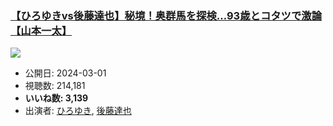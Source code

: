 ### [【ひろゆきvs後藤達也】秘境！奥群馬を探検…93歳とコタツで激論【山本一太】](https://www.youtube.com/watch?v=ptMo4eHjejU)
[![](https://img.youtube.com/vi/ptMo4eHjejU/sddefault.jpg)](https://www.youtube.com/watch?v=ptMo4eHjejU)
-   公開日: 2024-03-01
-   視聴数: 214,181
-   **いいね数: 3,139**
-   出演者: [ひろゆき](/rehacq_fan/people/ひろゆき "wikilink"), [後藤達也](/rehacq_fan/people/後藤達也 "wikilink")
